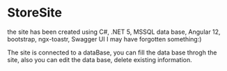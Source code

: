 # StoreSite
the site has been created using C#, .NET 5, MSSQL data base, Angular 12, bootstrap, 
ngx-toastr, Swagger UI
I may have forgotten something:)

The site is connected to a dataBase, you can fill the data base throgh the site, also you can edit the data base, delete existing information.
